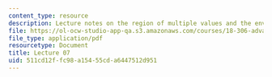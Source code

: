 ```yaml
---
content_type: resource
description: Lecture notes on the region of multiple values and the envelope of characteristics.
file: https://ol-ocw-studio-app-qa.s3.amazonaws.com/courses/18-306-advanced-partial-differential-equations-with-applications-fall-2009/511cd12ffc98a15455cda6447512d951_MIT18_306f09_lec07.pdf
file_type: application/pdf
resourcetype: Document
title: Lecture 07
uid: 511cd12f-fc98-a154-55cd-a6447512d951
---
```

